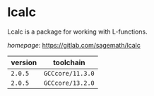 # lcalc

Lcalc is a package for working with L-functions.

*homepage*: <https://gitlab.com/sagemath/lcalc>

version | toolchain
--------|----------
``2.0.5`` | ``GCCcore/11.3.0``
``2.0.5`` | ``GCCcore/13.2.0``
